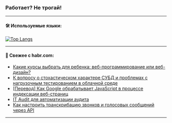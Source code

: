 ### Работает? Не трогай!

---
<!--
#### 🛠️ Technical stack:

![Java](https://img.shields.io/badge/Java-informational?logo=Oracle&style=flat&logoColor=white&color=FF4500)
![Kotlin](https://img.shields.io/badge/Kotlin-informational?logo=Kotlin&style=flat&logoColor=white&color=774D97)
![TS](https://img.shields.io/badge/TypeScript-informational?logo=typeScript&style=flat&logoColor=black&color=017acc)
![Python](https://img.shields.io/badge/Python-informational?logo=Python&style=flat&logoColor=black&color=ffdd54) <br>
![Spring](https://img.shields.io/badge/Spring-informational?logo=Spring&style=flat&logoColor=white&color=6DB33F) 
![SpringBoot](https://img.shields.io/badge/SpringBoot-informational?logo=SpringBoot&style=flat&logoColor=white&color=6DB33F)
![Nest](https://img.shields.io/badge/NestJS-informational?logo=NestJS&style=flat&logoColor=white&color=E0234E) 
![NodeJS](https://img.shields.io/badge/NodeJS-informational?logo=node.js&style=flat&logoColor=white&color=70A760)<br>
![PostgreSQL](https://img.shields.io/badge/PostgreSQL-informational?logo=PostgreSQL&style=flat&logoColor=white&color=DAA520)
![MongoDB](https://img.shields.io/badge/MongoDB-informational?logo=MongoDB&style=flat&logoColor=white&color=870000)
![Apache](https://img.shields.io/badge/Apache-informational?logo=apache&style=flat&logoColor=white&color=f74e28)

___ 
-->

#### 🛠️ Используемые языки:

[![Top Langs](https://github-readme-stats-u2qms2cxw-advtsettinggmailcoms-projects.vercel.app/api/top-langs/?username=zloylis&langs_count=10&hide_title=true&title_color=e6edf3&size_weight=0.5&count_weight=0.5&layout=compact&hide_progress=true&hide_border=true&theme=dracula)](https://github.com/zloylis)

<!---


####  :octocat:&nbsp;&nbsp; Статистика:

![GitHub stats](https://github-readme-stats-u2qms2cxw-advtsettinggmailcoms-projects.vercel.app/api?username=zloylis&show_icons=true&hide_border=true&theme=dracula&title_color=e6edf3&include_all_commits=true&count_private=true&hide_rank=false&hide_title=true&rank_icon=github)
-->
---

#### 💬 Свежее с habr.com:

<!-- BLOG-POST-LIST:START -->
- [Какие курсы выбрать для ребенка: веб-программирование или веб-дизайн?](https://habr.com/ru/companies/pixel_study/articles/837218/?utm_source=habrahabr&utm_medium=rss&utm_campaign=837218)
- [К вопросу о стохастическом характере СУБД и проблемах с нагрузочным тестированием в облачной среде](https://habr.com/ru/articles/837216/?utm_source=habrahabr&utm_medium=rss&utm_campaign=837216)
- [[Перевод] Как Google обрабатывает JavaScript в процессе индексации веб-страниц](https://habr.com/ru/companies/timeweb/articles/836866/?utm_source=habrahabr&utm_medium=rss&utm_campaign=836866)
- [IT Audit для автоматизации аудита](https://habr.com/ru/articles/837212/?utm_source=habrahabr&utm_medium=rss&utm_campaign=837212)
- [Как настроить транскрибацию звонков и голосовых сообщений через API](https://habr.com/ru/companies/exolve/articles/837208/?utm_source=habrahabr&utm_medium=rss&utm_campaign=837208)
<!-- BLOG-POST-LIST:END -->

---

